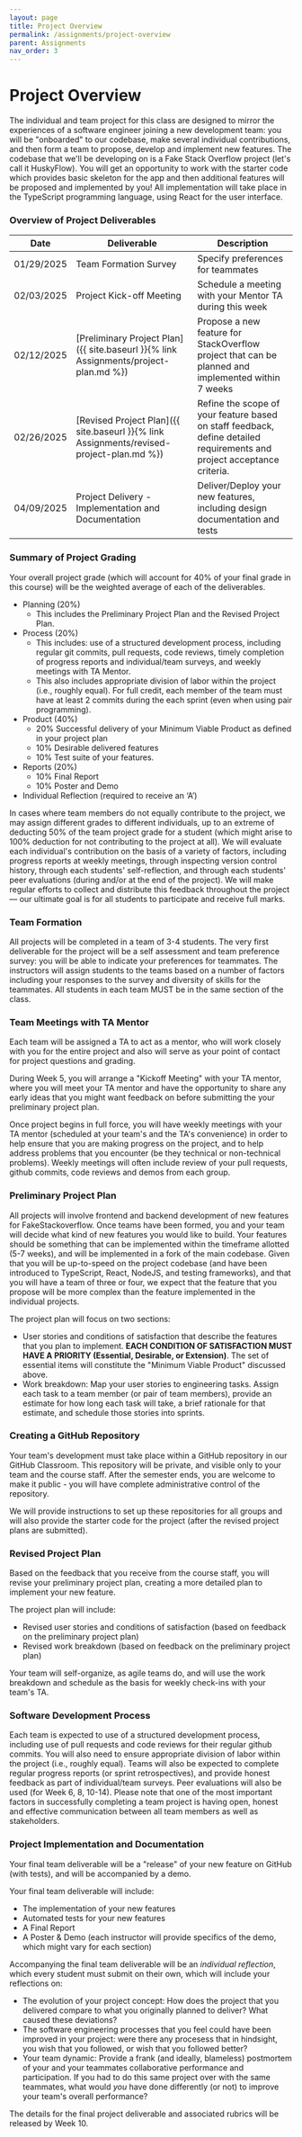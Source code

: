 ```yaml
---
layout: page
title: Project Overview
permalink: /assignments/project-overview
parent: Assignments
nav_order: 3
---
```


# Project Overview
The individual and team project for this class are designed to mirror the experiences of a software engineer joining a new development team:
you will be "onboarded" to our codebase, make several individual contributions, and then form a team to propose, develop and implement new features.
The codebase that we'll be developing on is a Fake Stack Overflow project (let's call it HuskyFlow). You will get an opportunity to work with the starter code which provides basic skeleton for the app and then additional features will be proposed and implemented by you!
All implementation will take place in the TypeScript programming language, using React for the user interface.

### Overview of Project Deliverables

| Date | Deliverable | Description | 
| -----| ----------- | ----------- |
| 01/29/2025| Team Formation Survey | Specify preferences for teammates |
| 02/03/2025| Project Kick-off Meeting | Schedule a meeting with your Mentor TA during this week |
| 02/12/2025 | [Preliminary Project Plan]({{ site.baseurl }}{% link Assignments/project-plan.md %}) | Propose a new feature for StackOverflow project that can be planned and implemented within 7 weeks |
| 02/26/2025 | [Revised Project Plan]({{ site.baseurl }}{% link Assignments/revised-project-plan.md %}) | Refine the scope of your feature based on staff feedback, define detailed requirements and project acceptance criteria. |
| 04/09/2025 | Project Delivery - Implementation and Documentation | Deliver/Deploy your new features, including design documentation and tests |

### Summary of Project Grading
Your overall project grade (which will account for 40% of your final grade in this course) will be the weighted average of each of the deliverables.

* Planning (20%)
  * This includes the Preliminary Project Plan and the Revised Project Plan.
* Process (20%)
  * This includes: use of a structured development process, including regular git commits, pull requests, code reviews, timely completion of progress reports and individual/team surveys, and weekly meetings with TA Mentor.
  * This also includes appropriate division of labor within the project (i.e., roughly equal). For full credit, each member of the team must have at least 2 commits during the each sprint (even when using pair programming).
* Product (40%)
  * 20% Successful delivery of your Minimum Viable Product as defined in your project plan
  * 10% Desirable delivered features
  * 10% Test suite of your features.
* Reports (20%)
  * 10% Final Report
  * 10% Poster and Demo
* Individual Reflection (required to receive an ‘A’)
  
In cases where team members do not equally contribute to the project, we may assign different grades to different individuals, up to an extreme of deducting 50% of the team project grade for a student (which might arise to 100% deduction for not contributing to the project at all).
We will evaluate each individual's contribution on the basis of a variety of factors, including progress reports at weekly meetings, through inspecting version control history, through each students' self-reflection, and through each students' peer evaluations (during and/or at the end of the project).
We will make regular efforts to collect and distribute this feedback throughout the project — our ultimate goal is for all students to participate and receive full marks.

### Team Formation
All projects will be completed in a team of 3-4 students.
The very first deliverable for the project will be a self assessment and team preference survey: you will be able to indicate
your preferences for teammates. The instructors will assign students to the teams based on a number of factors including your responses to the survey and diversity of skills for the teammates.
All students in each team MUST be in the same section of the class.


### Team Meetings with TA Mentor
Each team will be assigned a TA to act as a mentor, who will work closely with you for the entire project and also will serve as your point of contact for project questions and grading. 

During Week 5, you will arrange a "Kickoff Meeting" with your TA mentor, where you will meet your TA mentor and have the opportunity to share any early ideas that you might want feedback on before submitting the your preliminary project plan.

Once project begins in full force, you will have weekly meetings with your TA mentor (scheduled at your team's and the TA's convenience) in order to help ensure that you are making progress on the project, and to help address problems that you encounter (be they technical or non-technical problems). Weekly meetings will often include review of your pull requests, github commits,  code reviews and demos from each group.


###  Preliminary Project Plan
All projects will involve frontend and backend development of new features for FakeStackoverflow.
Once teams have been formed, you and your team will decide what kind of new features you would like to build.
Your features should be something that can be implemented within the timeframe allotted (5-7 weeks), and will be implemented in a fork of the main codebase.
Given that you will be up-to-speed on the project codebase (and have been introduced to TypeScript, React, NodeJS, and testing frameworks),
and that you will have a team of three or four, we expect that the feature that you propose will be more complex than the feature implemented in the individual projects.

The project plan will focus on two sections:
* User stories and conditions of satisfaction that describe the features that you plan to implement. **EACH CONDITION OF SATISFACTION MUST HAVE A PRIORITY (Essential, Desirable, or Extension)**. The set of essential items will constitute the "Minimum Viable Product" discussed above.
* Work breakdown: Map your user stories to engineering tasks. Assign each task to a team member (or pair of team members), provide an estimate for how long each task will take, a brief rationale for that estimate, and schedule those stories into sprints.

### Creating a GitHub Repository
Your team's development must take place within a GitHub repository in our GitHub Classroom. This repository will be private, and visible only to your team and the course staff. After the semester ends, you are welcome to make it public - you will have complete administrative control of the repository.

We will provide instructions to set up these repositories for all groups and will also provide the starter code for the project (after the revised project plans are submitted).

### Revised Project Plan
Based on the feedback that you receive from the course staff, you will revise your preliminary project plan, creating a more detailed plan to implement your new feature.

The project plan will include:
* Revised user stories and conditions of satisfaction (based on feedback on the preliminary project plan)
* Revised work breakdown (based on feedback on the preliminary project plan)

Your team will self-organize, as agile teams do, and will use the work breakdown and schedule as the basis for weekly check-ins with your team's TA.

### Software Development Process
Each team is expected to use of a structured development process, including use of pull requests and code reviews for their regular github commits. You will also need to ensure appropriate division of labor within the project (i.e., roughly equal). Teams will also be expected to complete regular progress reports (or sprint retrospectives), and provide honest feedback as part of individual/team surveys. Peer evaluations will also be used (for Week 6, 8, 10-14). 
Please note that one of the most important factors in successfully completing a team project is having open, honest and effective communication between all team members as well as stakeholders. 

### Project Implementation and Documentation

Your final team deliverable will be a "release" of your new feature on GitHub (with tests), and will be accompanied by a demo.

Your final team deliverable will include:
* The implementation of your new features
* Automated tests for your new features
* A Final Report
* A Poster & Demo (each instructor will provide specifics of the demo, which might vary for each section)
    
Accompanying the final team deliverable will be an *individual reflection*, which every student must submit on their own, which will include your reflections on:
* The evolution of your project concept: How does the project that you delivered compare to what you originally planned to deliver? What caused these deviations?
* The software engineering processes that you feel could have been improved in your project: were there any procesess that in hindsight, you wish that you followed, or wish that you followed better?
* Your team dynamic: Provide a frank (and ideally, blameless) postmortem of your and your teammates collaborative performance and participation. If you had to do this same project over with the same teammates, what would *you* have done differently (or not) to improve your team's overall performance?

The details for the final project deliverable and associated rubrics will be released by Week 10.